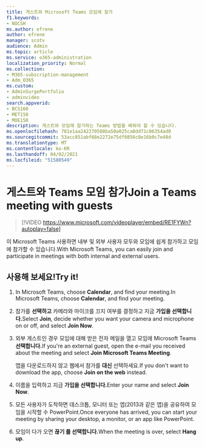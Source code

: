 ```yaml
---
title: 게스트와 Microsoft Teams 모임에 참가
f1.keywords:
- NOCSH
ms.author: efrene
author: efrene
manager: scotv
audience: Admin
ms.topic: article
ms.service: o365-administration
localization_priority: Normal
ms.collection:
- M365-subscription-management
- Adm_O365
ms.custom:
- AdminSurgePortfolio
- adminvideo
search.appverid:
- BCS160
- MET150
- MOE150
description: 게스트와 모임에 참가하는 Teams 방법을 배워야 할 수 있습니다.
ms.openlocfilehash: 781e1aa242270588ba50a025ca0dd71c06354ad0
ms.sourcegitcommit: 53acc851abf68e2272e75df0856c0e16b0c7e48d
ms.translationtype: MT
ms.contentlocale: ko-KR
ms.lasthandoff: 04/02/2021
ms.locfileid: "51580549"
---
```

# <a name="join-a-teams-meeting-with-guests"></a><span data-ttu-id="00140-103">게스트와 Teams 모임 참가</span><span class="sxs-lookup"><span data-stu-id="00140-103">Join a Teams meeting with guests</span></span>

> [!VIDEO https://www.microsoft.com/videoplayer/embed/RE1FYWn?autoplay=false]

<span data-ttu-id="00140-104">이 Microsoft Teams 사용하면 내부 및 외부 사용자 모두와 모임에 쉽게 참가하고 모임에 참가할 수 있습니다.</span><span class="sxs-lookup"><span data-stu-id="00140-104">With Microsoft Teams, you can easily join and participate in meetings with both internal and external users.</span></span>

## <a name="try-it"></a><span data-ttu-id="00140-105">사용해 보세요!</span><span class="sxs-lookup"><span data-stu-id="00140-105">Try it!</span></span>

1. <span data-ttu-id="00140-106">In Microsoft Teams, choose **Calendar**, and find your meeting.</span><span class="sxs-lookup"><span data-stu-id="00140-106">In Microsoft Teams, choose **Calendar**, and find your meeting.</span></span>
1. <span data-ttu-id="00140-107">참가를 **선택하고** 카메라와 마이크를 끄지 여부를 결정하고 지금 **가입을 선택합니다.**</span><span class="sxs-lookup"><span data-stu-id="00140-107">Select **Join**, decide whether you want your camera and microphone on or off, and select **Join Now**.</span></span>
1. <span data-ttu-id="00140-108">외부 게스트인 경우 모임에 대해 받은 전자 메일을 열고 모임에 Microsoft Teams **선택합니다.**</span><span class="sxs-lookup"><span data-stu-id="00140-108">If you're an external guest, open the e-mail you received about the meeting and select **Join Microsoft Teams Meeting**.</span></span>

    <span data-ttu-id="00140-109">앱을 다운로드하지 않고 웹에서 참가를 **대신** 선택하세요.</span><span class="sxs-lookup"><span data-stu-id="00140-109">If you don't want to download the app, choose **Join on the web** instead.</span></span>
1. <span data-ttu-id="00140-110">이름을 입력하고 지금 **가입을 선택합니다.**</span><span class="sxs-lookup"><span data-stu-id="00140-110">Enter your name and select **Join Now**.</span></span>
1. <span data-ttu-id="00140-111">모든 사용자가 도착하면 데스크톱, 모니터 또는 앱(2013과 같은 앱)을 공유하여 모임을 시작할 수 PowerPoint.</span><span class="sxs-lookup"><span data-stu-id="00140-111">Once everyone has arrived, you can start your meeting by sharing your desktop, a monitor, or an app like PowerPoint.</span></span>
1. <span data-ttu-id="00140-112">모임이 다가 오면 **끊기 를 선택합니다.**</span><span class="sxs-lookup"><span data-stu-id="00140-112">When the meeting is over, select **Hang up**.</span></span>